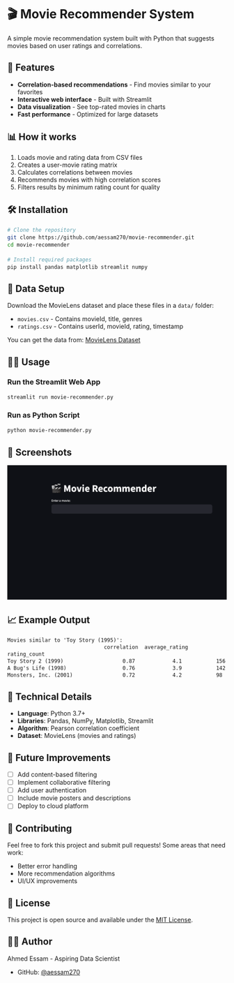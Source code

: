 # 🎬 Movie Recommender System

A simple movie recommendation system built with Python that suggests movies based on user ratings and correlations.

## 🚀 Features

- **Correlation-based recommendations** - Find movies similar to your favorites
- **Interactive web interface** - Built with Streamlit
- **Data visualization** - See top-rated movies in charts
- **Fast performance** - Optimized for large datasets

## 📊 How it works

1. Loads movie and rating data from CSV files
2. Creates a user-movie rating matrix
3. Calculates correlations between movies
4. Recommends movies with high correlation scores
5. Filters results by minimum rating count for quality

## 🛠️ Installation

```bash
# Clone the repository
git clone https://github.com/aessam270/movie-recommender.git
cd movie-recommender

# Install required packages
pip install pandas matplotlib streamlit numpy


```

## 📁 Data Setup

Download the MovieLens dataset and place these files in a `data/` folder:
- `movies.csv` - Contains movieId, title, genres
- `ratings.csv` - Contains userId, movieId, rating, timestamp

You can get the data from: [MovieLens Dataset](https://grouplens.org/datasets/movielens/)

## 🏃‍♂️ Usage

### Run the Streamlit Web App
```bash
streamlit run movie-recommender.py
```

### Run as Python Script
```bash
python movie-recommender.py
```

## 📸 Screenshots
![Homepage](screenshots/Home-page.png)

## 📈 Example Output

```
Movies similar to 'Toy Story (1995)':
                               correlation  average_rating  rating_count
Toy Story 2 (1999)                   0.87            4.1           156
A Bug's Life (1998)                  0.76            3.9           142
Monsters, Inc. (2001)                0.72            4.2           98
```

## 🔧 Technical Details

- **Language**: Python 3.7+
- **Libraries**: Pandas, NumPy, Matplotlib, Streamlit
- **Algorithm**: Pearson correlation coefficient
- **Dataset**: MovieLens (movies and ratings)

## 🎯 Future Improvements

- [ ] Add content-based filtering
- [ ] Implement collaborative filtering
- [ ] Add user authentication
- [ ] Include movie posters and descriptions
- [ ] Deploy to cloud platform

## 🤝 Contributing

Feel free to fork this project and submit pull requests! Some areas that need work:
- Better error handling
- More recommendation algorithms
- UI/UX improvements

## 📝 License

This project is open source and available under the [MIT License](LICENSE).

## 👨‍💻 Author

Ahmed Essam - Aspiring Data Scientist
- GitHub: [@aessam270](https://github.com/aessam270)

